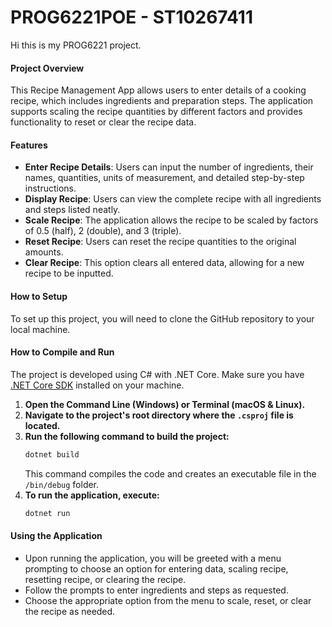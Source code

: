 # PROG6221POE - ST10267411

Hi this is my PROG6221 project.

#### Project Overview

This Recipe Management App allows users to enter details of a cooking recipe, which includes ingredients and preparation steps. The application supports scaling the recipe quantities by different factors and provides functionality to reset or clear the recipe data.

#### Features

- **Enter Recipe Details**: Users can input the number of ingredients, their names, quantities, units of measurement, and detailed step-by-step instructions.
- **Display Recipe**: Users can view the complete recipe with all ingredients and steps listed neatly.
- **Scale Recipe**: The application allows the recipe to be scaled by factors of 0.5 (half), 2 (double), and 3 (triple).
- **Reset Recipe**: Users can reset the recipe quantities to the original amounts.
- **Clear Recipe**: This option clears all entered data, allowing for a new recipe to be inputted.

#### How to Setup

To set up this project, you will need to clone the GitHub repository to your local machine.

#### How to Compile and Run

The project is developed using C# with .NET Core. Make sure you have [.NET Core SDK](https://dotnet.microsoft.com/download) installed on your machine.

1. **Open the Command Line (Windows) or Terminal (macOS & Linux).**
2. **Navigate to the project's root directory where the `.csproj` file is located.**
3. **Run the following command to build the project:**
   ```sh
   dotnet build
   ```
   This command compiles the code and creates an executable file in the `/bin/debug` folder.
4. **To run the application, execute:**
   ```sh
   dotnet run
   ```

#### Using the Application

- Upon running the application, you will be greeted with a menu prompting to choose an option for entering data, scaling recipe, resetting recipe, or clearing the recipe.
- Follow the prompts to enter ingredients and steps as requested.
- Choose the appropriate option from the menu to scale, reset, or clear the recipe as needed.
